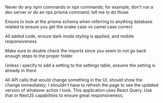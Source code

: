 Never do any npm commands or npx commands; for example, don't run a dev server or do an npx prisma command; tell me to do those

Ensure to look at the prisma schema when referring to anything database related to ensure you get the snake case vs camel case correct

All added code, ensure dark mode styling is applied, and mobile responsiveness

Make sure to double check the imports since you seem to not go back enough steps to the proper folder

Unless i specify to add a setting to the settings table, assume the setting is already in there

All API calls that would change something in the UI, should show the change immediately; I shouldn't have to refresh the page to see the updated version of whatever action I took. This application uses React Query. Use that or NextJS capabilities to ensure great responsiveness.
